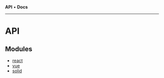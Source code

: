 **API** • **Docs**

***

# API

## Modules

- [react](react/API.md)
- [vue](vue/API.md)
- [solid](solid/API.md)
